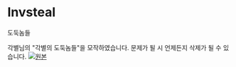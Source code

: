 # Invsteal
도둑놈들

각별님의 "각별의 도둑놈들"을 모작하였습니다.
문제가 될 시 언제든지 삭제가 될 수 있습니다.
[![원본](https://github.com/user-attachments/assets/97deb3b3-d557-4d3d-b41f-36818b9cfef7)](https://www.youtube.com/playlist?list=PLAfXl9hcOzqC6qcPpsvv4OLAGKnqURVHN)
